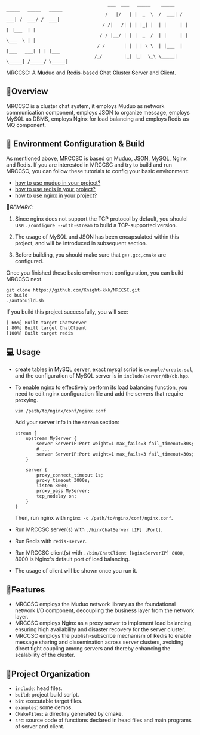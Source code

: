                                           ___  ___   _____    _____   _____   _____   _____ 
                                         /   |/   | |  _  \  /  ___| /  ___| /  ___/ /  ___| 
                                        / /|   /| | | |_| |  | |     | |     | |___  | |     
                                       / / |__/ | | |  _  /  | |     | |     \___  \ | |     
                                      / /       | | | | \ \  | |___  | |___   ___| | | |___  
                                     /_/        |_| |_|  \_\ \_____| \_____| /_____/ \_____| 
MRCCSC: A **M**uduo and **R**edis-based **C**hat **C**luster **S**erver and **C**lient.

## :memo:Overview
  MRCCSC is a cluster chat system, it employs Muduo as network communication component, employs JSON to organize message,  employs MySQL as DBMS, employs Nginx for load balancing and employs Redis as MQ component.

## :hammer: Environment Configuration & Build
  As mentioned above, MRCCSC is based on Muduo, JSON, MySQL, Nginx and Redis. If you are interested in MRCCSC and try to build and run MRCCSC, you can follow these tutorials to config your basic environment:
  - [how to use muduo in your project?](https://github.com/chenshuo/muduo-tutorial)
  - [how to use redis in your project?](https://github.com/redis/hiredis.git)
  - [how to use nginx in your project?](https://nginx.org/en/docs/)

  📌*REMARK*:
  1. Since nginx does not support the TCP protocol by default, you should use `./configure --with-stream` to build a TCP-supported version.
    
  2. The usage of MySQL and JSON has been encapsulated within this project, and will be introduced in subsequent section.

  3. Before building, you should make sure that `g++,gcc,cmake` are configured.

  Once you finished these basic environment configuration, you can build MRCCSC next.
  ```shell
  git clone https://github.com/Knight-kkk/MRCCSC.git
  cd build
  ./autobuild.sh
  ```
  If you build this project successfully, you will see:
  ```shell
  [ 66%] Built target ChatServer
  [ 80%] Built target ChatClient
  [100%] Built target redis
  ```

## 💻 Usage
- create tables in MySQL server, exact mysql script is `example/create.sql`, and the configuration of MySQL server is in `include/server/db/db.hpp`.
- To enable nginx to effectively perform its load balancing function, you need to edit nginx configuration file and add the servers that require proxying.
  ```shell
  vim /path/to/nginx/conf/nginx.conf
  ```
  Add your server info in the `stream` section:
  ```
  stream {
      upstream MyServer {
          server ServerIP:Port weight=1 max_fails=3 fail_timeout=30s;
          # ...
          server ServerIP:Port weight=1 max_fails=3 fail_timeout=30s;
      }
      
      server {
          proxy_connect_timeout 1s;
          proxy_timeout 3000s;
          listen 8000;
          proxy_pass MyServer;
          tcp_nodelay on;
      }
  }
  ```
  Then, run nginx with `nginx -c /path/to/nginx/conf/nginx.conf`.

- Run MRCCSC server(s) with `./bin/ChatServer [IP] [Port]`.
- Run Redis with `redis-server`.
- Run MRCCSC client(s) with `./bin/ChatClient [NginxServerIP] 8000`, 8000 is Nginx's default port of load balancing.
- The usage of client will be shown once you run it.

## :art:Features
  - MRCCSC employs the Muduo network library as the foundational network I/O component, decoupling the business layer from the network layer.
  - MRCCSC employs Nginx as a proxy server to implement load balancing, ensuring high availability and disaster recovery for the server cluster.
  - MRCCSC employs the publish-subscribe mechanism of Redis to enable message sharing and dissemination across server clusters, avoiding direct tight coupling among servers and thereby enhancing the scalability of the cluster.

## 📁Project Organization
  - `include`: head files.
  - `build`: project build script.
  - `bin`: executable target files.
  - `examples`: some demos.
  - `CMakeFiles`: a directiry generated by cmake.
  - `src`: source code of functions declared in head files and main programs of server and client.
